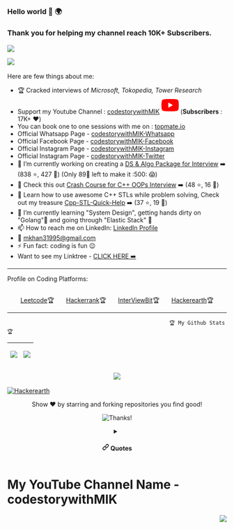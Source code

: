 ### Hello world :wave: :earth_africa:

### Thank you for helping my channel reach 10K+ Subscribers.  
<img src="https://www.gstatic.com/emkt/ytc_subs_counter10k_16.gif" align="center"/>

![](https://komarev.com/ghpvc/?username=MAZHARMIK)

Here are few things about me:
- 🏆 Cracked interviews of _Microsoft, Tokopedia, Tower Research_
- Support my Youtube Channel : <a href = "https://www.youtube.com/@codestorywithMIK"> codestorywithMIK</a> <img src="https://raw.githubusercontent.com/github/explore/d744245de144b89f3e3462949e08bfc91eda7fcf/topics/youtube/youtube.png" style="width:40px;height:40px;"> (**Subscribers** : 17K+ :hearts:)
- You can book one to one sessions with me on : <a href = "https://topmate.io/mazhar_mik">topmate.io</a>
- Official Whatsapp Page - <a href = "https://whatsapp.com/channel/0029Va6kVSjICVfiVdsHgi1A">codestorywithMIK-Whatsapp</a>
- Official Facebook Page - <a href = "https://www.facebook.com/profile.php?id=100090524295846">codestorywithMIK-Facebook</a>
- Official Instagram Page - <a href = "https://www.instagram.com/codestorywithmik/">codestorywithMIK-Instagram</a>
- Official Instagram Page - <a href = "https://twitter.com/CSwithMIK">codestorywithMIK-Twitter</a>
- 🔭 I’m currently working on creating a <a href="https://github.com/MAZHARMIK/Interview_DS_Algo">DS & Algo Package for Interview</a> :arrow_right: (838 :star:, 427 :fork_and_knife:) (Only 89:fork_and_knife: left to make it :500: :scream:)
- 🔭 Check this out <a href="https://github.com/MAZHARMIK/OOP_Crash_Course_Cpp">Crash Course for C++ OOPs Interview</a> :arrow_right: (48 :star:, 16 :fork_and_knife:)
- 🔭 Learn how to use awesome C++ STLs while problem solving, Check out my treasure <a href="https://github.com/MAZHARMIK/Cpp-STL-Quick-Help">Cpp-STL-Quick-Help</a> :arrow_right: (37 :star:, 19 :fork_and_knife:)
- 🌱 I’m currently learning "System Design", getting hands dirty on "Golang":green_book: and going through "Elastic Stack" :monocle_face:
- 📫 How to reach me on LinkedIn:
      <a href="https://www.linkedin.com/in/mazhar-imam-khan-95a34ab3/" rel="nofollow">LinkedIn Profile</a>  
- :e-mail: mkhan31995@gmail.com
- ⚡ Fun fact: coding is fun :wink:
- Want to see my Linktree - <a href="https://linktr.ee/mazhar_mik">CLICK HERE ➡️</a>

<hr></hr>

Profile on Coding Platforms:
<br></br>
<p align="center">
<a href="https://leetcode.com/Mazhar_MIK/" rel="nofollow">Leetcode</a>🏆
&nbsp;&nbsp;&nbsp;&nbsp;&nbsp;&nbsp;<a href="https://www.hackerrank.com/mkhan31995" rel="nofollow">Hackerrank</a>🏆
&nbsp;&nbsp;&nbsp;&nbsp;&nbsp;&nbsp;<a href="https://www.interviewbit.com/profile/mazhar_mik" rel="nofollow">InterViewBit</a>🏆
&nbsp;&nbsp;&nbsp;&nbsp;&nbsp;&nbsp;<a href="https://www.hackerearth.com/@mkhan31995" rel="nofollow">Hackerearth</a>🏆
      </p>
<hr></hr>

                                                        🏆 My Github Stats 🏆

<!--
<p align="center"><img src="https://github-readme-stats.vercel.app/api?username=MAZHARMIK&show_icons=true&theme=radical"></p>
<p align="center"><img src="https://github-readme-streak-stats.herokuapp.com/?user=MAZHARMIK"> </p>
<p align="center"><img src="https://github-readme-stats.vercel.app/api/top-langs/?username=MAZHARMIK&langs_count=10"> </p>
-->

<table>
      <thead>
            <tr>
                  <th>
                        <p align="center"><img src="https://github-readme-stats.vercel.app/api?username=MAZHARMIK&show_icons=true&theme=radical"></p>
                  </th>
                  <th>
                        <p align="center"><img src="https://github-readme-streak-stats.herokuapp.com/?user=MAZHARMIK"> </p>
                  </th>
            </tr>
      </thead>
</table>
<p align="center"><img src="https://github-readme-stats.vercel.app/api/top-langs/?username=MAZHARMIK&langs_count=10"> </p>


<a href="https://github.com/MAZHARMIK/Interview_DS_Algo/blob/master/github-user-contribution.svg" rel="nofollow"><img src="https://github.com/MAZHARMIK/Interview_DS_Algo/blob/master/github-user-contribution.svg" alt="Hackerearth" data-canonical-src="https://github.com/MAZHARMIK/Interview_DS_Algo/blob/master/github-user-contribution.svg" style="max-width:100%;"></a>

<p align="center">Show ❤️ by starring and forking repositories you find good! </p>
<p align="center"><img src="https://camo.githubusercontent.com/7da528df692aea867b90800324488b633f5a8328d74c05a02c26483c0a267799/68747470733a2f2f696d672e736869656c64732e696f2f62616467652f5468616e6b73253230666f722532307669736974696e672d212d3145414544422e737667" alt="Thanks!" data-canonical-src="https://img.shields.io/badge/Thanks%20for%20visiting-!-1EAEDB.svg" style="max-width:100%;"> </p>

<details align="center">   <summary> <h4 dir="auto" align="center"><a id="user-content--quotes-" class="anchor" aria-hidden="true" href="#-quotes-"><svg class="octicon octicon-link" viewBox="0 0 16 16" version="1.1" width="16" height="16" aria-hidden="true"><path fill-rule="evenodd" d="M7.775 3.275a.75.75 0 001.06 1.06l1.25-1.25a2 2 0 112.83 2.83l-2.5 2.5a2 2 0 01-2.83 0 .75.75 0 00-1.06 1.06 3.5 3.5 0 004.95 0l2.5-2.5a3.5 3.5 0 00-4.95-4.95l-1.25 1.25zm-4.69 9.64a2 2 0 010-2.83l2.5-2.5a2 2 0 012.83 0 .75.75 0 001.06-1.06 3.5 3.5 0 00-4.95 0l-2.5 2.5a3.5 3.5 0 004.95 4.95l1.25-1.25a.75.75 0 00-1.06-1.06l-1.25 1.25a2 2 0 01-2.83 0z"></path></svg></a> Quotes </h4>
</summary>
<h2 dir="auto"><a id="user-content--start-your-day-with-inspiring-quotes" class="anchor" aria-hidden="true" href="#-start-your-day-with-inspiring-quotes"><svg class="octicon octicon-link" viewBox="0 0 16 16" version="1.1" width="16" height="16" aria-hidden="true"><path fill-rule="evenodd" d="M7.775 3.275a.75.75 0 001.06 1.06l1.25-1.25a2 2 0 112.83 2.83l-2.5 2.5a2 2 0 01-2.83 0 .75.75 0 00-1.06 1.06 3.5 3.5 0 004.95 0l2.5-2.5a3.5 3.5 0 00-4.95-4.95l-1.25 1.25zm-4.69 9.64a2 2 0 010-2.83l2.5-2.5a2 2 0 012.83 0 .75.75 0 001.06-1.06 3.5 3.5 0 00-4.95 0l-2.5 2.5a3.5 3.5 0 004.95 4.95l1.25-1.25a.75.75 0 00-1.06-1.06l-1.25 1.25a2 2 0 01-2.83 0z"></path></svg></a>✍🏻 Start Your Day With Inspiring Quotes:</h2>
<p dir="auto"><a target="_blank" rel="noopener noreferrer" href="https://camo.githubusercontent.com/b7c67ba3ecb971c23151df66eeb63ef106f1b3047e948399c5504457dc340735/68747470733a2f2f71756f7465732d6769746875622d726561646d652e76657263656c2e6170702f6170693f747970653d766572746963616c267468656d653d766973696f6e2d667269656e646c792d6461726b"><img src="https://camo.githubusercontent.com/b7c67ba3ecb971c23151df66eeb63ef106f1b3047e948399c5504457dc340735/68747470733a2f2f71756f7465732d6769746875622d726561646d652e76657263656c2e6170702f6170693f747970653d766572746963616c267468656d653d766973696f6e2d667269656e646c792d6461726b" alt="" data-canonical-src="https://quotes-github-readme.vercel.app/api?type=vertical&amp;theme=vision-friendly-dark" style="max-width: 100%;"></a>
</p></details>


# My YouTube Channel Name - codestorywithMIK

<img src="https://github.com/MAZHARMIK/Interview_DS_Algo/blob/master/codestorywithMIK.png" align="right" />
